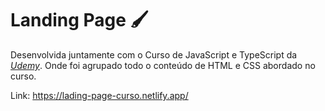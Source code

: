 # Landing Page 🖌️ 

Desenvolvida juntamente com o Curso de JavaScript e TypeScript da *[Udemy](https://www.udemy.com/course/curso-de-javascript-moderno-do-basico-ao-avancado/)*. Onde foi agrupado todo o conteúdo de HTML e CSS abordado no curso.



Link: https://lading-page-curso.netlify.app/

